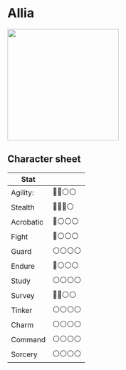 # Allia

<img src="https://user-images.githubusercontent.com/732505/228375343-15a9d0f2-2fc5-4937-bc5b-a1810cc6f589.png" width=250 />


## Character sheet

| Stat      |              |
| --------- | ------------ |
| Agility:  | 🔴🔴⚪️⚪️ |
| Stealth   | 🔴🔴🔴⚪️ |
| Acrobatic | 🔴⚪️⚪️⚪️ |
| Fight     | 🔴⚪️⚪️⚪️ |
| Guard     | ⚪️⚪️⚪️⚪️ |
| Endure    | 🔴⚪️⚪️⚪️ |
| Study     | ⚪️⚪️⚪️⚪️ |
| Survey    | 🔴🔴⚪️⚪️ |
| Tinker    | ⚪️⚪️⚪️⚪️ |
| Charm     | ⚪️⚪️⚪️⚪️ |
| Command   | ⚪️⚪️⚪️⚪️ |
| Sorcery   | ⚪️⚪️⚪️⚪️ |
